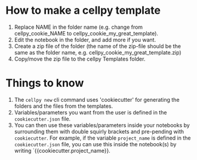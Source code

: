 # How to make a cellpy template

1. Replace NAME in the folder name (e.g. change from cellpy_cookie_NAME to cellpy_cookie_my_great_template).
2. Edit the notebook in the folder, and add more if you want.
3. Create a zip file of the folder (the name of the zip-file should be the same as the folder name, e.g. cellpy_cookie_my_great_template.zip)
4. Copy/move the zip file to the cellpy Templates folder.


# Things to know

1. The `cellpy new` cli command uses 'cookiecutter' for generating the folders and the files from the templates.
2. Variables/parameters you want from the user is defined in the `cookiecutter.json` file.
3. You can then use these variables/parameters inside your notebooks by surrounding them with double squirly brackets and pre-pending with `cookiecutter`. For example, if the variable `project_name` is defined in the `cookiecutter.json` file, you can use this inside the notebook(s) by writing `{{cookiecutter.project_name}}.